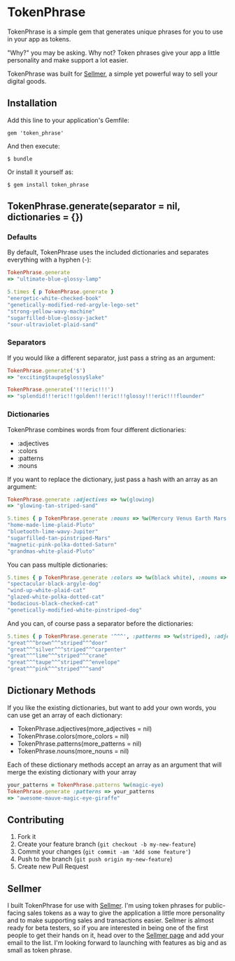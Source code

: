# TokenPhrase

TokenPhrase is a simple gem that generates unique phrases for you to use in your app as tokens.

"Why?" you may be asking. Why not? Token phrases give your app a little personality and make support a lot easier.

TokenPhrase was built for [Sellmer](http://justsellstuff.com), a simple yet powerful way to sell your digital goods.

## Installation

Add this line to your application's Gemfile:

    gem 'token_phrase'

And then execute:

    $ bundle

Or install it yourself as:

    $ gem install token_phrase

## TokenPhrase.generate(separator = nil, dictionaries = {})

### Defaults
By default, TokenPhrase uses the included dictionaries and separates everything with a hyphen (-):

```ruby
TokenPhrase.generate
=> "ultimate-blue-glossy-lamp"

5.times { p TokenPhrase.generate }
"energetic-white-checked-book"
"genetically-modified-red-argyle-lego-set"
"strong-yellow-wavy-machine"
"sugarfilled-blue-glossy-jacket"
"sour-ultraviolet-plaid-sand"
```

### Separators
If you would like a different separator, just pass a string as an argument: 

```ruby
TokenPhrase.generate('$')
=> "exciting$taupe$glossy$lake"

TokenPhrase.generate('!!!eric!!!')
=> "splendid!!!eric!!!golden!!!eric!!!glossy!!!eric!!!flounder"
```

### Dictionaries
TokenPhrase combines words from four different dictionaries:

* :adjectives
* :colors
* :patterns
* :nouns

If you want to replace the dictionary, just pass a hash with an array as an argument:

```ruby
TokenPhrase.generate :adjectives => %w(glowing)
=> "glowing-tan-striped-sand"

5.times { p TokenPhrase.generate :nouns => %w(Mercury Venus Earth Mars Jupiter Saturn Uranus Neptune Pluto) }
"home-made-lime-plaid-Pluto"
"bluetooth-lime-wavy-Jupiter"
"sugarfilled-tan-pinstriped-Mars"
"magnetic-pink-polka-dotted-Saturn"
"grandmas-white-plaid-Pluto"
```
You can pass multiple dictionaries: 

```ruby
5.times { p TokenPhrase.generate :colors => %w(black white), :nouns => %w(cat dog) }
"spectacular-black-argyle-dog"
"wind-up-white-plaid-cat"
"glazed-white-polka-dotted-cat"
"bodacious-black-checked-cat"
"genetically-modified-white-pinstriped-dog"
```

And you can, of course pass a separator before the dictionaries:

```ruby
5.times { p TokenPhrase.generate '^^^', :patterns => %w(striped), :adjectives =>%w(great awesome) }
"great^^^brown^^^striped^^^door"
"great^^^silver^^^striped^^^carpenter"
"great^^^lime^^^striped^^^crane"
"great^^^taupe^^^striped^^^envelope"
"great^^^pink^^^striped^^^sand"
```

## Dictionary Methods

If you like the existing dictionaries, but want to add your own words, you can use get an array of each dictionary:

* TokenPhrase.adjectives(more_adjectives = nil)
* TokenPhrase.colors(more_colors = nil)
* TokenPhrase.patterns(more_patterns = nil)
* TokenPhrase.nouns(more_nouns = nil)

Each of these dictionary methods accept an array as an argument that will merge the existing dictionary with your array

```ruby
your_patterns = TokenPhrase.patterns %w(magic-eye)
TokenPhrase.generate :patterns => your_patterns
=> "awesome-mauve-magic-eye-giraffe"
```


## Contributing

1. Fork it
2. Create your feature branch (`git checkout -b my-new-feature`)
3. Commit your changes (`git commit -am 'Add some feature'`)
4. Push to the branch (`git push origin my-new-feature`)
5. Create new Pull Request

## Sellmer

I built TokenPhrase for use with [Sellmer](http://justsellstuff.com). I'm using token phrases for public-facing sales tokens as a way to give the application a little more personality and to make supporting sales and transactions easier. Sellmer is almost ready for beta testers, so if you are interested in being one of the first people to get their hands on it, head over to the [Sellmer page](http://justsellstuff.com) and add your email to the list. I'm looking forward to launching with features as big and as small as token phrase.

